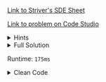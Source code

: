[Link to Striver's SDE Sheet](https://takeuforward.org/interviews/strivers-sde-sheet-top-coding-interview-problems/)

[Link to problem on Code Studio](https://www.codingninjas.com/codestudio/problems/missing-and-repeating-numbers_873366)


<details><summary>Hints</summary>

* I can't think of a hint because I could never come up with this algorithm by myself :).

</details>


<details><summary>Full Solution</summary>

Optimal Solution: TC = `O(N)`, SC = `O(1)`

* This algorithm employs 8 steps: <br>

> 1. Take `XOR` of every element in the array and store it in a variable. <br>
> 2. Take the variable of point 1 and use it to store `XOR` of every integer from 1 to N. <br>
> 3. So now the variable contains xor of [arr[0], arr[1], ..., arr[n - 1], 1, 2, ..., N]. <br>
> 4. Find the position of the rightmost set bit of the variable in point 3. This position will be used to segregate the elements into buckets. Let us call this position `p`. <br>
> 5. For every element of the array, if the element's p-th bit is set, we put it in bucket 1, else we put it in bucket 2. <br>
> 6. Repeat the process of point 5, except the elements will be 1 to N. <br>
> 7. Xor all the values of bucket 1. Xor all the values of bucket 2. Either the value of xor of bucket 1 is the missing value or the repeating value. If it's missing, value of xor of bucket 2 will be repeating, else vice-versa. <br>
> 8. The values can be checked in linear time if it's missing or repeating. <br>

</details>


Runtime: `175ms`<br>


<details><summary>Clean Code</summary>

![](https://github.com/archishmanghos/code-images/blob/master/Code-Studio/Missing-and-repeating-numbers.png)

</details>